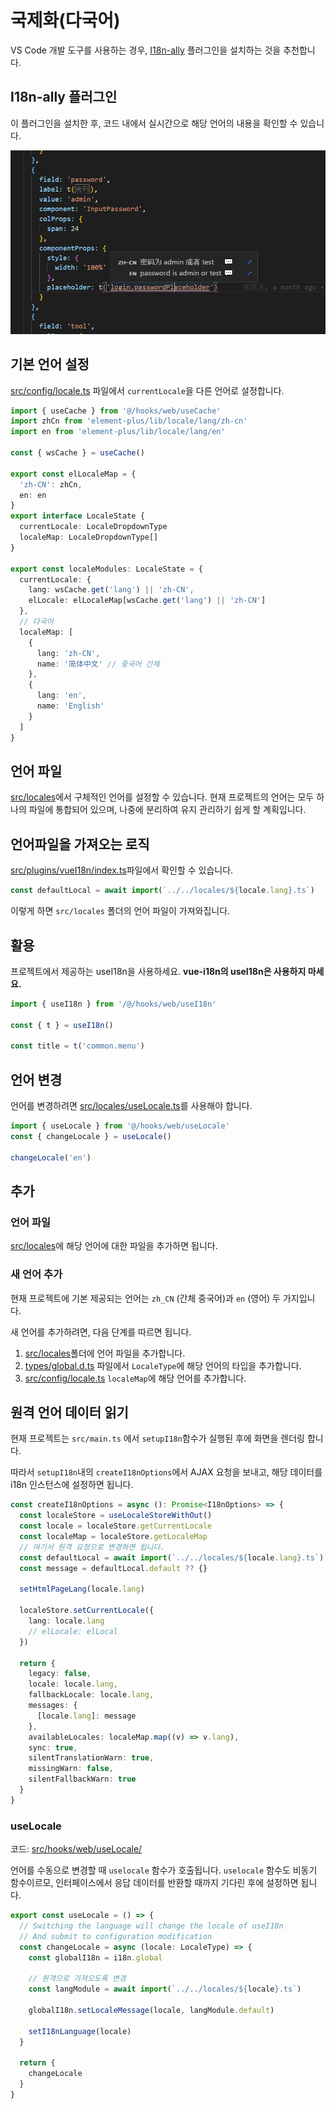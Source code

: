 # 국제화(다국어)

VS Code 개발 도구를 사용하는 경우, [I18n-ally](https://marketplace.visualstudio.com/items?itemName=Lokalise.i18n-ally) 플러그인을 설치하는 것을 추천합니다.

## I18n-ally 플러그인

이 플러그인을 설치한 후, 코드 내에서 실시간으로 해당 언어의 내용을 확인할 수 있습니다.

![](/images/i18n.png)

## 기본 언어 설정

[src/config/locale.ts](https://github.com/web2-solution/web2-vue-framework/tree/demo/src/locales) 파일에서 `currentLocale`을 다른 언어로 설정합니다.

```ts
import { useCache } from '@/hooks/web/useCache'
import zhCn from 'element-plus/lib/locale/lang/zh-cn'
import en from 'element-plus/lib/locale/lang/en'

const { wsCache } = useCache()

export const elLocaleMap = {
  'zh-CN': zhCn,
  en: en
}
export interface LocaleState {
  currentLocale: LocaleDropdownType
  localeMap: LocaleDropdownType[]
}

export const localeModules: LocaleState = {
  currentLocale: {
    lang: wsCache.get('lang') || 'zh-CN',
    elLocale: elLocaleMap[wsCache.get('lang') || 'zh-CN']
  },
  // 다국어
  localeMap: [
    {
      lang: 'zh-CN',
      name: '简体中文' // 중국어 간체
    },
    {
      lang: 'en',
      name: 'English'
    }
  ]
}

```

## 언어 파일

[src/locales](https://github.com/web2-solution/web2-vue-framework/tree/demo/src/locales)에서 구체적인 언어를 설정할 수 있습니다. 현재 프로젝트의 언어는 모두 하나의 파일에 통합되어 있으며, 나중에 분리하여 유지 관리하기 쉽게 할 계획입니다.


## 언어파일을 가져오는 로직
[src/plugins/vueI18n/index.ts](https://github.com/web2-solution/web2-vue-framework/blob/demo/src/plugins/vueI18n/index.ts)파일에서 확인할 수 있습니다.

```ts
const defaultLocal = await import(`../../locales/${locale.lang}.ts`)
```

이렇게 하면 `src/locales` 폴더의 언어 파일이 가져와집니다.

## 활용

프로젝트에서 제공하는 useI18n을 사용하세요. **vue-i18n의 useI18n은 사용하지 마세요.**

```ts
import { useI18n } from '/@/hooks/web/useI18n'

const { t } = useI18n()

const title = t('common.menu')
```

## 언어 변경

언어를 변경하려면 [src/locales/useLocale.ts](https://github.com/web2-solution/web2-vue-framework/blob/demo/src/hooks/web/useLocale.ts)를 사용해야 합니다.

```ts
import { useLocale } from '@/hooks/web/useLocale'
const { changeLocale } = useLocale()

changeLocale('en')
```

## 추가

### 언어 파일

[src/locales](https://github.com/web2-solution/web2-vue-framework/tree/demo/src/locales)에 해당 언어에 대한 파일을 추가하면 됩니다.

### 새 언어 추가

현재 프로젝트에 기본 제공되는 언어는 `zh_CN` (간체 중국어)과 `en` (영어) 두 가지입니다.

새 언어를 추가하려면, 다음 단계를 따르면 됩니다.

1. [src/locales](https://github.com/web2-solution/web2-vue-framework/tree/demo/src/locales)폴더에 언어 파일을 추가합니다.
2. [types/global.d.ts](https://github.com/web2-solution/web2-vue-framework/blob/demo/types/global.d.ts) 파일에서 `LocaleType`에 해당 언어의 타입을 추가합니다.
3. [src/config/locale.ts](https://github.com/web2-solution/web2-vue-framework/tree/demo/src/locales) `localeMap`에 해당 언어를 
추가합니다.

## 원격 언어 데이터 읽기

현재 프로젝트는 `src/main.ts` 에서 `setupI18n`함수가 실행된 후에 화면을 렌더링 합니다.

따라서 `setupI18n`내의 `createI18nOptions`에서 AJAX 요청을 보내고, 해당 데이터를 i18n 인스턴스에 설정하면 됩니다.

```ts
const createI18nOptions = async (): Promise<I18nOptions> => {
  const localeStore = useLocaleStoreWithOut()
  const locale = localeStore.getCurrentLocale
  const localeMap = localeStore.getLocaleMap
  // 여기서 원격 요청으로 변경하면 됩니다.
  const defaultLocal = await import(`../../locales/${locale.lang}.ts`)
  const message = defaultLocal.default ?? {}

  setHtmlPageLang(locale.lang)

  localeStore.setCurrentLocale({
    lang: locale.lang
    // elLocale: elLocal
  })

  return {
    legacy: false,
    locale: locale.lang,
    fallbackLocale: locale.lang,
    messages: {
      [locale.lang]: message
    },
    availableLocales: localeMap.map((v) => v.lang),
    sync: true,
    silentTranslationWarn: true,
    missingWarn: false,
    silentFallbackWarn: true
  }
}
```

### useLocale

코드: [src/hooks/web/useLocale/](https://github.com/web2-solution/web2-vue-framework/blob/demo/src/hooks/web/useLocale.ts)

언어를 수동으로 변경할 때 `uselocale` 함수가 호출됩니다. `uselocale` 함수도 비동기 함수이르모, 인터페이스에서 응답 데이터를 반환할 때까지 기다린 후에 설정하면 됩니다.

```ts
export const useLocale = () => {
  // Switching the language will change the locale of useI18n
  // And submit to configuration modification
  const changeLocale = async (locale: LocaleType) => {
    const globalI18n = i18n.global
    
    // 원격으로 가져오도록 변경
    const langModule = await import(`../../locales/${locale}.ts`)

    globalI18n.setLocaleMessage(locale, langModule.default)

    setI18nLanguage(locale)
  }

  return {
    changeLocale
  }
}
```
